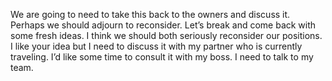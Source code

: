 We are going to need to take this back to the owners and discuss it.
Perhaps we should adjourn to reconsider.
Let’s break and come back with some fresh ideas.
I think we should both seriously reconsider our positions.
I like your idea but I need to discuss it with my partner who is currently traveling.
I’d like some time to consult it with my boss.
I need to talk to my team.